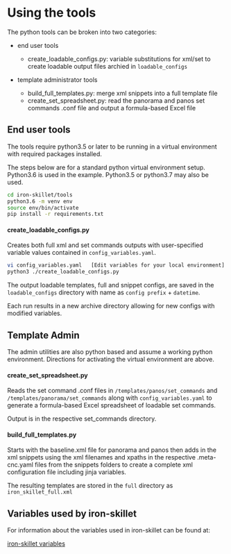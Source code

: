 # Using the tools

The python tools can be broken into two categories:

* end user tools
    + create_loadable_configs.py: variable substitutions for xml/set to create
    loadable output files archied in `loadable_configs`

* template administrator tools
    + build_full_templates.py: merge xml snippets into a full template file
    + create_set_spreadsheet.py: read the panorama and panos set commands .conf
    file and output a formula-based Excel file

## End user tools

The tools require python3.5 or later to be running in a virtual environment
with required packages installed.

The steps below are for a standard python virtual environment setup.
Python3.6 is used in the example. Python3.5 or python3.7 may also be used.

```bash
cd iron-skillet/tools
python3.6 -m venv env
source env/bin/activate
pip install -r requirements.txt
```

#### create_loadable_configs.py
Creates both full xml and set commands outputs with user-specified variable
values contained in `config_variables.yaml`.

```bash
vi config_variables.yaml   [Edit variables for your local environment]
python3 ./create_loadable_configs.py
```

The output loadable templates, full and snippet configs, are saved in the
`loadable_configs` directory with name as `config prefix` + `datetime`.

Each run results in a new archive directory allowing for new configs with
modified variables.

## Template Admin
The admin utilities are also python based and assume a working python
environment. Directions for activating the virtual environment are above.

#### create_set_spreadsheet.py
Reads the set command .conf files in `/templates/panos/set_commands`
and `/templates/panorama/set_commands` along with `config_variables.yaml`
to generate a formula-based Excel spreadsheet of loadable set commands.

Output is in the respective set_commands directory.

#### build_full_templates.py
Starts with the baseline.xml file for panorama and panos then adds in
the xml snippets using the xml filenames and xpaths in the respective
.meta-cnc.yaml files from the snippets folders to create a complete
xml configuration file including jinja variables.

The resulting templates are stored in the `full` directory as
`iron_skillet_full.xml`


## Variables used by iron-skillet
For information about the variables used in iron-skillet can be found at:

[iron-skillet variables](https://iron-skillet.readthedocs.io/en/81dev/creating_loadable_configs.html#variables-list-and-descriptions)



